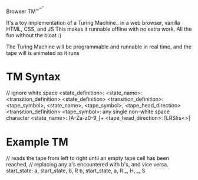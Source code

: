 Browser TM™<sup>™</sup><sup><sup>™</sup></sup>

It's a toy implementation of a Turing Machine.. in a web browser, vanilla HTML, CSS, and JS
This makes it runnable offline with no extra work.
All the fun without the bloat :)

The Turing Machine will be programmable and runnable in real time,
and the tape will is animated as it runs

# TM Syntax

// ignore white space
<state_definition>: <state_name>: <transition_definition> <state_definition>
<transition_definition>: <tape_symbol>, <state_name>, <tape_symbol>, <tape_head_direction> <transition_definition>
<tape_symbol>: any single non-white space character
<state_name>: \[A-Za-z0-9_]+
<tape_head_direction>: \[LRSlrs<>]

# Example TM
// reads the tape from left to right until an empty tape cell has been reached,
// replacing any a's encountered with b's, and vice versa.
start_state:
  a, start_state, b, R
  b, start_state, a, R
  \_, H, \_, S
